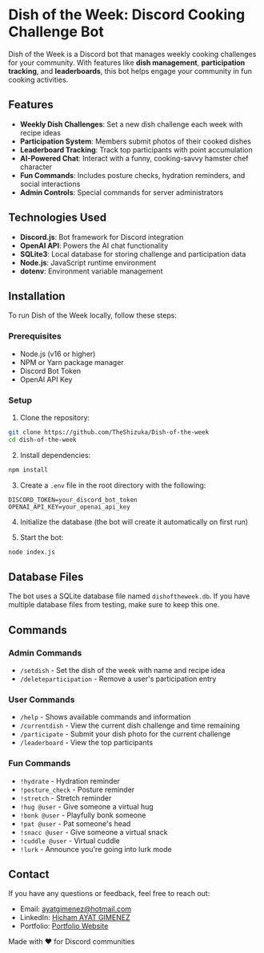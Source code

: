 # Dish of the Week: Discord Cooking Challenge Bot

Dish of the Week is a Discord bot that manages weekly cooking challenges for your community. With features like **dish management**, **participation tracking**, and **leaderboards**, this bot helps engage your community in fun cooking activities.

## Features
- **Weekly Dish Challenges**: Set a new dish challenge each week with recipe ideas
- **Participation System**: Members submit photos of their cooked dishes
- **Leaderboard Tracking**: Track top participants with point accumulation
- **AI-Powered Chat**: Interact with a funny, cooking-savvy hamster chef character
- **Fun Commands**: Includes posture checks, hydration reminders, and social interactions
- **Admin Controls**: Special commands for server administrators

## Technologies Used
- **Discord.js**: Bot framework for Discord integration
- **OpenAI API**: Powers the AI chat functionality
- **SQLite3**: Local database for storing challenge and participation data
- **Node.js**: JavaScript runtime environment
- **dotenv**: Environment variable management

## Installation
To run Dish of the Week locally, follow these steps:

### Prerequisites
- Node.js (v16 or higher)
- NPM or Yarn package manager
- Discord Bot Token
- OpenAI API Key

### Setup
1. Clone the repository:
```bash
git clone https://github.com/TheShizuka/Dish-of-the-week
cd dish-of-the-week
```

2. Install dependencies:
```bash
npm install
```

3. Create a `.env` file in the root directory with the following:
```
DISCORD_TOKEN=your_discord_bot_token
OPENAI_API_KEY=your_openai_api_key
```

4. Initialize the database (the bot will create it automatically on first run)

5. Start the bot:
```bash
node index.js
```

## Database Files
The bot uses a SQLite database file named `dishoftheweek.db`. If you have multiple database files from testing, make sure to keep this one.

## Commands

### Admin Commands
- `/setdish` - Set the dish of the week with name and recipe idea
- `/deleteparticipation` - Remove a user's participation entry

### User Commands
- `/help` - Shows available commands and information
- `/currentdish` - View the current dish challenge and time remaining
- `/participate` - Submit your dish photo for the current challenge
- `/leaderboard` - View the top participants

### Fun Commands
- `!hydrate` - Hydration reminder
- `!posture_check` - Posture reminder
- `!stretch` - Stretch reminder
- `!hug @user` - Give someone a virtual hug
- `!bonk @user` - Playfully bonk someone
- `!pat @user` - Pat someone's head
- `!snacc @user` - Give someone a virtual snack
- `!cuddle @user` - Virtual cuddle
- `!lurk` - Announce you're going into lurk mode

## Contact
If you have any questions or feedback, feel free to reach out:
- Email: ayatgimenez@hotmail.com
- LinkedIn: [Hicham AYAT GIMENEZ](https://www.linkedin.com/in/hicham-a-9553ba28b/)
- Portfolio: [Portfolio Website](https://shizukadesu.com/)

Made with ❤️ for Discord communities